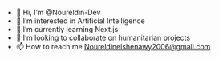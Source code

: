 - 👋 Hi, I’m @Noureldin-Dev
- 👀 I’m interested in Artificial Intelligence
- 🌱 I’m currently learning Next.js
- 💞️ I’m looking to collaborate on humanitarian projects
- 📫 How to reach me Noureldinelshenawy2006@gmail.com

<!---
Noureldin-Dev/Noureldin-Dev is a ✨ special ✨ repository because its `README.md` (this file) appears on your GitHub profile.
You can click the Preview link to take a look at your changes.
--->
